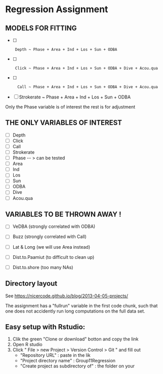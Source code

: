 # Regression Assignment

## MODELS FOR FITTING

- [ ]      Depth ~ Phase + Area + Ind + Los + Sun + ODBA
- [ ]      Click ~ Phase + Area + Ind + Los + Sun + ODBA + Dive + Acou.qua
- [ ]       Call ~ Phase + Area + Ind + Los + Sun + ODBA + Dive + Acou.qua
- [ ] Strokerate ~ Phase + Area + Ind + Los + Sun + ODBA

Only the Phase variable is of interest the rest is for adjustment

## THE ONLY VARIABLES OF INTEREST
- [ ] Depth
- [ ] Click
- [ ] Call
- [ ] Strokerate
- [ ] Phase  -- > can be tested  
- [ ] Area
- [ ] Ind
- [ ] Los
- [ ] Sun
- [ ] ODBA
- [ ] Dive
- [ ] Acou.qua

## VARIABLES TO BE THROWN AWAY !
- [ ] VeDBA (strongly correlated with ODBA)
- [ ] Buzz (strongly correlated with Call)
- [ ] Lat & Long (we will use Area instead)
- [ ] Dist.to.Paamiut (to difficult to clean up)
- [ ] Dist.to.shore (too many NAs)


## Directory layout

See https://nicercode.github.io/blog/2013-04-05-projects/

The assignment has a "fullrun" variable in the first code chunk, such that one
does not accidently run long computations on the full data set.

## Easy setup with Rstudio:

1. Clik the green "Clone or download" botton and copy the link
2. Open R studio
3. Click " File > new Project > Version Control > Git " and fill out
    - "Repository URL" : paste in the lik
    - "Project directory name" : Group11Regression
    - "Create project as subdirectory of" : the folder on your

